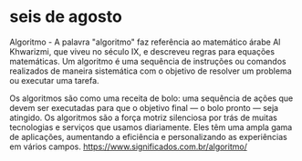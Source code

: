 # seis de agosto 
Algoritmo - A palavra "algoritmo" faz referência ao matemático árabe Al Khwarizmi, que viveu no século IX, e descreveu regras para equações matemáticas.
Um algoritmo é uma sequência de instruções ou comandos realizados de maneira sistemática com o objetivo de resolver um problema ou executar uma tarefa.

Os algoritmos são como uma receita de bolo: uma sequência de ações que devem ser executadas para que o objetivo final — o bolo pronto — seja atingido.
Os algoritmos são a força motriz silenciosa por trás de muitas tecnologias e serviços que usamos diariamente. Eles têm uma ampla gama de aplicações, aumentando a eficiência e personalizando as experiências em vários campos.
https://www.significados.com.br/algoritmo/
